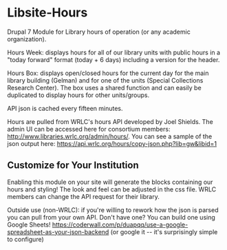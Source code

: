 Libsite-Hours
=============

Drupal 7 Module for Library hours of operation (or any academic organization).

Hours Week: displays hours for all of our library units with public hours in a "today forward" format (today + 6 days) including a version for the header.

Hours Box: displays open/closed hours for the current day for the main library building (Gelman) and for one of the units (Special Collections Research Center). The box uses a shared function and can easily be duplicated to display hours for other units/groups.

API json is cached every fifteen minutes.

Hours are pulled from WRLC's hours API developed by Joel Shields. The admin UI can be accessed here for consortium members: http://www.libraries.wrlc.org/admin/hours/. You can see a sample of the json output here: https://api.wrlc.org/hours/copy-json.php?lib=gw&libid=1
 
Customize for Your Institution
------------------------------

Enabling this module on your site will generate the blocks containing our hours and styling! The look and feel can be adjusted in the css file. WRLC members can change the API request for their library. 

Outside use (non-WRLC): if you're willing to rework how the json is parsed you can pull from your own API. Don't have one? You can build one using Google Sheets! https://coderwall.com/p/duapqq/use-a-google-spreadsheet-as-your-json-backend (or google it -- it's surprisingly simple to configure)


